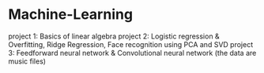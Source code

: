 # Machine-Learning

project 1: Basics of linear algebra
project 2: Logistic regression & Overfitting, Ridge Regression, Face recognition using PCA and SVD
project 3: Feedforward neural network & Convolutional neural network (the data are music files)
